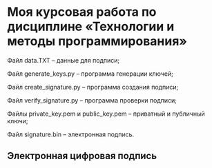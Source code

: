 # Моя курсовая работа по дисциплине «Технологии и методы программирования»
Файл data.TXT – данные для подписи;

Файл generate_keys.py – программа генерации ключей;

Файл create_signature.py – программа создания подписи;

Файл verify_signature.py – программа проверки подписи;

Файлы private_key.pem и public_key.pem – приватный и публичный ключи;

Файл signature.bin – электронная подпись.

## Электронная цифровая подпись
